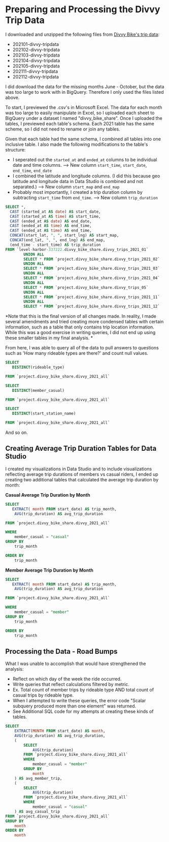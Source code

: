 # Preparing and Processing the Divvy Trip Data
I downloaded and unzipped the following files from [Divvy Bike's trip data](https://divvy-tripdata.s3.amazonaws.com/index.html):
* 202101-divvy-tripdata
* 202102-divvy-tripdata
* 202103-divvy-tripdata
* 202104-divvy-tripdata
* 202105-divvy-tripdata
* 202111-divvy-tripdata
* 202112-divvy-tripdata

I did download the data for the missing months June - October, but the data was too large to work with in BigQuery. Therefore I only used the files listed above.

To start, I previewed the .csv's in Microsoft Excel. The data for each month was too large to easily manipulate in Excel, so I uploaded each sheet to BigQuery under a dataset I named "divvy_bike_share". Once I uploaded the tables, I previewed each table's schema. Each 2021 table has the same scheme, so I did not need to rename or join any tables.

Given that each table had the same schema, I combined all tables into one inclusive table. I also made the following modifications to the table's structure:
* I seperated out the `started_at` and `ended_at` columns to be individual date and time columns. --> New column `start_time`, `start_date`, `end_time`, `end_date`
* I combined the latitude and longitude columns. (I did this because geo latitude and longitude data in Data Studio is combined and not separated.) --> New column `start_map` and `end_map`
* Probably most importantly, I created a trip duration column by subtracting `start_time` from `end_time`. --> New column `trip_duration`

```sql
SELECT *,
  CAST (started_at AS date) AS start_date,
  CAST (started_at AS time) AS start_time,
  CAST (ended_at AS date) AS end_date,
  CAST (ended_at AS time) AS end_time,
  CAST (ended_at AS time) AS end_time,
  CONCAT(start_lat, ", ", start_lng) AS start_map,
  CONCAT(end_lat, ", ", end_lng) AS end_map,
  (end_time - start_time) AS trip_duration
FROM `level-harbor-337222.divvy_bike_share.divvy_trips_2021_01`
        UNION ALL
        SELECT * FROM `project.divvy_bike_share.divvy_trips_2021_02` 
        UNION ALL
        SELECT * FROM `project.divvy_bike_share.divvy_trips_2021_03`
        UNION ALL
        SELECT * FROM `project.divvy_bike_share.divvy_trips_2021_04`
        UNION ALL
        SELECT * FROM `project.divvy_bike_share.divvy_trips_05`
        UNION ALL
        SELECT * FROM `project.divvy_bike_share.divvy_trips_2021_11`
        UNION ALL
        SELECT * FROM `project.divvy_bike_share.divvy_trips_2021_12`
```
*Note that this is the final version of all changes made. In reality, I made several amendments and tried creating more condensed tables with certain information,
such as a table that only contains trip location information. While this was a good exercise in writing queries, I did not end up using these smaller tables in my
final analysis. *

From here, I was able to query all of the data to pull answers to questions such as 'How many rideable types are there?' and count null values.

```sql
SELECT
   DISTINCT(rideable_type)

FROM `project.divvy_bike_share.divvy_2021_all`
```
```sql
SELECT
   DISTINCT(member_casual)

FROM `project.divvy_bike_share.divvy_2021_all`
```
```sql
SELECT
   DISTINCT(start_station_name)

FROM `project.divvy_bike_share.divvy_2021_all`
```
And so on.

## Creating Average Trip Duration Tables for Data Studio
I created my visualizations in Data Studio and to include visualizations reflecting average trip durations of members vs casual riders, I ended up creating two additional tables that calculated the average trip duration by month:

**Casual Average Trip Duration by Month**
```sql
SELECT
   EXTRACT( month FROM start_date) AS trip_month,
    AVG(trip_duration) AS avg_trip_duration

FROM `project.divvy_bike_share.divvy_2021_all`

WHERE
    member_casual = "casual"
GROUP BY 
    trip_month

ORDER BY 
    trip_month
```
**Member Average Trip Duration by Month**
```sql
SELECT
   EXTRACT( month FROM start_date) AS trip_month,
    AVG(trip_duration) AS avg_trip_duration

FROM `project.divvy_bike_share.divvy_2021_all`

WHERE
    member_casual = "member"
GROUP BY 
    trip_month

ORDER BY 
    trip_month
```
## Processing the Data - Road Bumps
What I was unable to accomplish that would have strengthened the analysis:
* Reflect on which day of the week the ride occurred.
* Write queries that reflect calculations filtered by metric.
*   Ex. Total count of member trips by rideable type AND total count of casual trips by rideable type.
*   When I attempted to write these queries, the error code "Scalar subquery produced more than one element" was returned.
*   See Additional SQL code for my attempts at creating these kinds of tables.
```sql
SELECT 
    EXTRACT(MONTH FROM start_date) AS month,
    AVG(trip_duration) AS avg_trip_duration,
    (
        SELECT
            AVG(trip_duration)
        FROM `project.divvy_bike_share.divvy_2021_all`
        WHERE 
            member_casual = "member"
        GROUP BY 
            month
    ) AS avg_member_trip,
    (
        SELECT
            AVG(trip_duration)
        FROM `project.divvy_bike_share.divvy_2021_all`
        WHERE 
            member_casual = "casual"
    ) AS avg_casual_trip
FROM `project.divvy_bike_share.divvy_2021_all`
GROUP BY 
    month
ORDER BY 
    month
```
